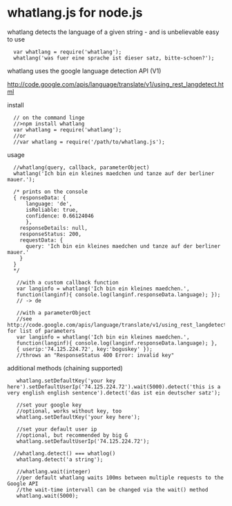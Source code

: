whatlang.js for node.js 
===

whatlang detects the language of a given string - and is unbelievable easy to use

      var whatlang = require('whatlang');
      whatlang('was fuer eine sprache ist dieser satz, bitte-schoen?');

whatlang uses the google language detection API (V1)

http://code.google.com/apis/language/translate/v1/using_rest_langdetect.html


install

      // on the command linge
      //>npm install whatlang
      var whatlang = require('whatlang');
      //or
      //var whatlang = require('/path/to/whatlang.js');
      
usage

      //whatlang(query, callback, parameterObject)
      whatlang('Ich bin ein kleines maedchen und tanze auf der berliner mauer.');
      
      /* prints on the console
      { responseData: { 
          language: 'de',
          isReliable: true,
          confidence: 0.66124046
          },
        responseDetails: null,
        responseStatus: 200,
        requestData: { 
          query: 'Ich bin ein kleines maedchen und tanze auf der berliner mauer.' 
        } 
      }
      */
      
       //with a custom callback function 
       var langinfo = whatlang('Ich bin ein kleines maedchen.',
       function(langinf){ console.log(langinf.responseData.language); }); 
       // -> de
       
       //with a parameterObject
       //see http://code.google.com/apis/language/translate/v1/using_rest_langdetect.html#request_format for list of parameters
       var langinfo = whatlang('Ich bin ein kleines maedchen.',
       function(langinf){ console.log(langinf.responseData.language); },
       { userip:'74.125.224.72', key:'boguskey' });
       //throws an "ResponseStatus 400 Error: invalid key"
       
additional methods (chaining supported)

       whatlang.setDefaultKey('your key here').setDefaultUserIp('74.125.224.72').wait(5000).detect('this is a very english english sentence').detect('das ist ein deutscher satz');
       
       //set your google key
       //optional, works without key, too
       whatlang.setDefaultKey('your key here');
       
       //set your default user ip
       //optional, but recommended by big G
       whatlang.setDefaultUserIp('74.125.224.72');
       
      //whatlang.detect() === whatlog()
       whatlang.detect('a string');
       
       //whatlang.wait(integer)
       //per default whatlang waits 100ms between multiple requests to the Google API
       //the wait-time intervall can be changed via the wait() method
       whatlang.wait(5000);
       

      
      
